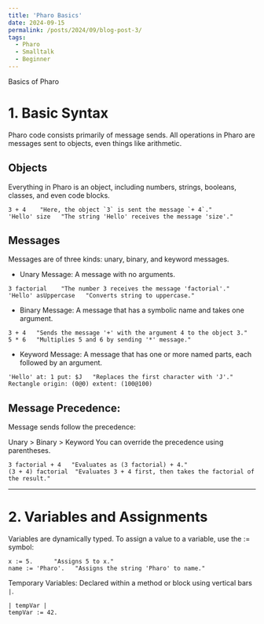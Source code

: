 ```yaml
---
title: 'Pharo Basics'
date: 2024-09-15
permalink: /posts/2024/09/blog-post-3/
tags:
  - Pharo
  - Smalltalk
  - Beginner
---
```


Basics of Pharo

# 1. Basic Syntax

Pharo code consists primarily of message sends. All operations in Pharo are messages sent to objects, even things like arithmetic.

## Objects
Everything in Pharo is an object, including numbers, strings, booleans, classes, and even code blocks.

```
3 + 4    "Here, the object `3` is sent the message `+ 4`."
'Hello' size   "The string 'Hello' receives the message 'size'."
```

## Messages
Messages are of three kinds: unary, binary, and keyword messages.

- Unary Message: A message with no arguments.
``` 
3 factorial    "The number 3 receives the message 'factorial'."
'Hello' asUppercase   "Converts string to uppercase."
```

- Binary Message: A message that has a symbolic name and takes one argument.
```
3 + 4   "Sends the message '+' with the argument 4 to the object 3."
5 * 6   "Multiplies 5 and 6 by sending '*' message."
```

- Keyword Message: A message that has one or more named parts, each followed by an argument.
```
'Hello' at: 1 put: $J   "Replaces the first character with 'J'."
Rectangle origin: (0@0) extent: (100@100) 
```

## Message Precedence: 
Message sends follow the precedence:

Unary > Binary > Keyword You can override the precedence using parentheses.

```
3 factorial + 4   "Evaluates as (3 factorial) + 4."
(3 + 4) factorial  "Evaluates 3 + 4 first, then takes the factorial of the result."
```

---

# 2. Variables and Assignments
Variables are dynamically typed. To assign a value to a variable, use the := symbol:

```
x := 5.      "Assigns 5 to x."
name := 'Pharo'.   "Assigns the string 'Pharo' to name."
```

Temporary Variables: Declared within a method or block using vertical bars `|`.

```
| tempVar |
tempVar := 42.
```